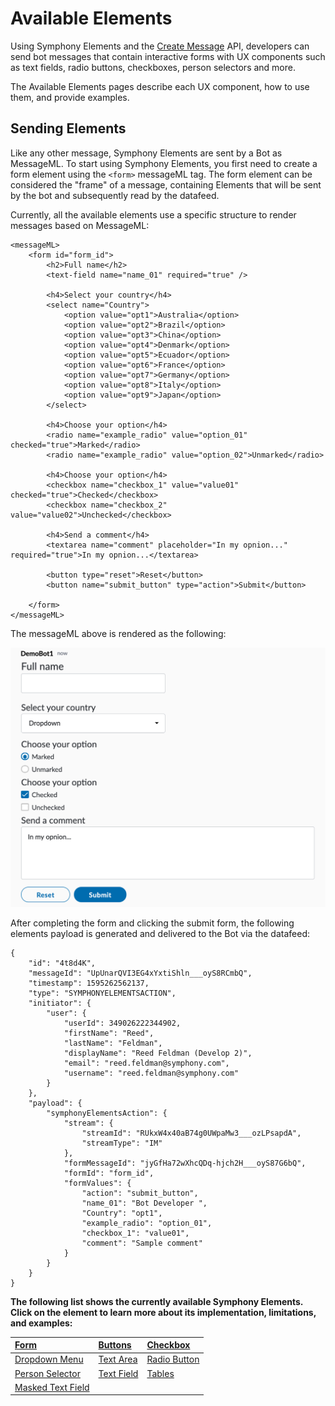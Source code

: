 # Available Elements

Using Symphony Elements and the [Create Message](https://developers.symphony.com/restapi/reference#create-message-v4) API, developers can send bot messages that contain interactive forms with UX components such as text fields, radio buttons, checkboxes, person selectors and more.

The Available Elements pages describe each UX component, how to use them, and provide examples.

## Sending Elements

Like any other message, Symphony Elements are sent by a Bot as MessageML.  To start using Symphony Elements, you first need to create a form element using the `<form>` messageML tag. The form element can be considered the "frame" of a message, containing Elements that will be sent by the bot and subsequently read by the datafeed.

Currently, all the available elements use a specific structure to render messages based on MessageML:

```markup
<messageML> 
    <form id="form_id"> 
        <h2>Full name</h2>
        <text-field name="name_01" required="true" />
        
        <h4>Select your country</h4>
        <select name="Country">
            <option value="opt1">Australia</option>
            <option value="opt2">Brazil</option>
            <option value="opt3">China</option>
            <option value="opt4">Denmark</option>
            <option value="opt5">Ecuador</option>
            <option value="opt6">France</option>
            <option value="opt7">Germany</option>
            <option value="opt8">Italy</option>
            <option value="opt9">Japan</option>
        </select>

        <h4>Choose your option</h4>            
        <radio name="example_radio" value="option_01" checked="true">Marked</radio>
        <radio name="example_radio" value="option_02">Unmarked</radio>

        <h4>Choose your option</h4> 
        <checkbox name="checkbox_1" value="value01" checked="true">Checked</checkbox>
        <checkbox name="checkbox_2" value="value02">Unchecked</checkbox>

        <h4>Send a comment</h4> 
        <textarea name="comment" placeholder="In my opnion..." required="true">In my opnion...</textarea>
        
        <button type="reset">Reset</button>
        <button name="submit_button" type="action">Submit</button>
                  
    </form>
</messageML>
```

The messageML above is rendered as the following:

![](../../../.gitbook/assets/screen-shot-2020-07-20-at-12.27.07-pm.png)

After completing the form and clicking the submit form, the following elements payload is generated and delivered to the Bot via the datafeed:

```markup
{
    "id": "4t8d4K",
    "messageId": "UpUnarQVI3EG4xYxtiShln___oyS8RCmbQ",
    "timestamp": 1595262562137,
    "type": "SYMPHONYELEMENTSACTION",
    "initiator": {
        "user": {
            "userId": 349026222344902,
            "firstName": "Reed",
            "lastName": "Feldman",
            "displayName": "Reed Feldman (Develop 2)",
            "email": "reed.feldman@symphony.com",
            "username": "reed.feldman@symphony.com"
        }
    },
    "payload": {
        "symphonyElementsAction": {
            "stream": {
                "streamId": "RUkxW4x40aB74g0UWpaMw3___ozLPsapdA",
                "streamType": "IM"
            },
            "formMessageId": "jyGfHa72wXhcQDq-hjch2H___oyS87G6bQ",
            "formId": "form_id",
            "formValues": {
                "action": "submit_button",
                "name_01": "Bot Developer ",
                "Country": "opt1",
                "example_radio": "option_01",
                "checkbox_1": "value01",
                "comment": "Sample comment"
            }
        }
    }
}
```

**The following list shows the currently available Symphony Elements. Click on the element to learn more about its implementation, limitations, and examples:**

| [Form](form.md) | [Buttons](buttons.md) | [Checkbox](checkbox.md) |
| :--- | :--- | :--- |
| [Dropdown Menu](dropdown-menu.md) | [Text Area](https://developers.symphony.com/symphony-developer/docs/text-area) | [Radio Button](radio-button.md) |
| [Person Selector](person-selector.md) | [Text Field](text-field.md) | [Tables](table-select.md) |
| [Masked Text Field](masked-text-field.md) |  |  |



